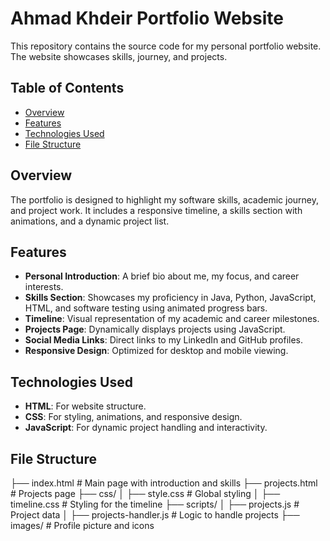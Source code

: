 # Ahmad Khdeir Portfolio Website

This repository contains the source code for my personal portfolio website. The website showcases skills, journey, and projects.

## Table of Contents

- [Overview](#overview)
- [Features](#features)
- [Technologies Used](#technologies-used)
- [File Structure](#file-structure)

## Overview

The portfolio is designed to highlight my software skills, academic journey, and project work. It includes a responsive timeline, a skills section with animations, and a dynamic project list.

## Features

- **Personal Introduction**: A brief bio about me, my focus, and career interests.
- **Skills Section**: Showcases my proficiency in Java, Python, JavaScript, HTML, and software testing using animated progress bars.
- **Timeline**: Visual representation of my academic and career milestones.
- **Projects Page**: Dynamically displays projects using JavaScript.
- **Social Media Links**: Direct links to my LinkedIn and GitHub profiles.
- **Responsive Design**: Optimized for desktop and mobile viewing.

## Technologies Used

- **HTML**: For website structure.
- **CSS**: For styling, animations, and responsive design.
- **JavaScript**: For dynamic project handling and interactivity.

## File Structure

├── index.html           # Main page with introduction and skills
├── projects.html        # Projects page
├── css/
│   ├── style.css        # Global styling
│   ├── timeline.css     # Styling for the timeline
├── scripts/
│   ├── projects.js      # Project data
│   ├── projects-handler.js # Logic to handle projects
├── images/              # Profile picture and icons

